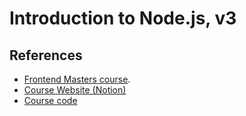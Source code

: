 # Introduction to Node.js, v3

## References

- [Frontend Masters course](https://frontendmasters.com/courses/node-js-v3/).
- [Course Website (Notion)](https://scottmoss.notion.site/Intro-to-Node-js-V3-7c8e4ccaebf94b839f425fff13dcc44c)
- [Course code](https://github.com/Hendrixer/intro-node-v3)
